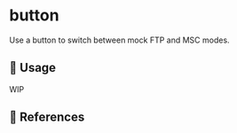 # button

Use a button to switch between mock FTP and MSC modes.

## :pencil: Usage

WIP

## :link: References

